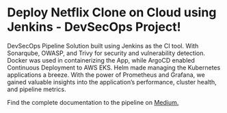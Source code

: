 # Deploy Netflix Clone on Cloud using Jenkins - DevSecOps Project!

DevSecOps Pipeline Solution built using Jenkins as the CI tool. With Sonarqube, OWASP, and Trivy for security and vulnerability detection. Docker was used in containerizing the App, while ArgoCD enabled Continuous Deployment to AWS EKS. Helm made managing the Kubernetes applications a breeze. With the power of Prometheus and Grafana, we gained valuable insights into the application’s performance, cluster health, and pipeline metrics.

Find the complete documentation to the pipeline on [Medium.](https://medium.com/@enyioman/implementing-devsecops-deploying-a-netflix-clone-app-on-aws-eks-6b1078344ace)